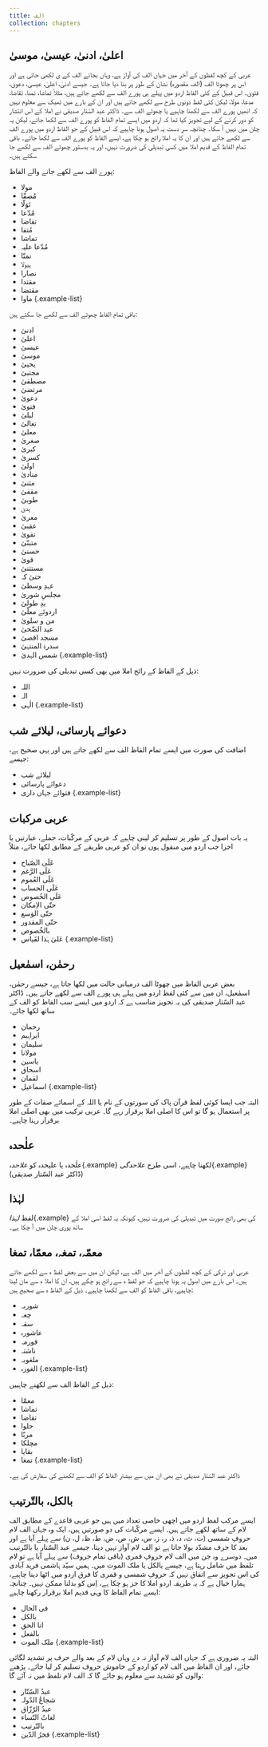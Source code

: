 ```yaml
---
title: الف
collection: chapters
---
```


## اعلیٰ، ادنیٰ، عیسیٰ، موسیٰ

عربی کے کچھ لفظوں کے آخر میں جہاں الف کی آواز ہے، وہاں بجائے الف کے ی لکھی جاتی ہے اور اس پر چھوٹا الف (الف مقصورہ) نشان کے طور پر بنا دیا جاتا ہے۔ جیسے ادنیٰ، اعلیٰ، عیسیٰ، دعویٰ، فتویٰ۔ اس قبیل کے کئی الفاظ اردو میں پہلے ہی پورے الف سے لکھے جاتے ہیں، مثلاً تماشا، تمنا، تقاضا، مدعا، مولا، لیکن کئی لفظ دونوں طرح سے لکھے جاتے ہیں اور ان کے بارے میں ٹھیک سے معلوم نہیں کہ انھیں پورے الف سے لکھنا چاہیے یا چھوٹے الف سے۔ ڈاکٹر عبد السّتار صدیقی نے املا کے اس انتشار کو دور کرنے کے لیے تجویز کیا تھا کہ اردو میں ایسے تمام الفاظ کو پورے الف سے لکھا جائے، لیکن یہ چلن میں نہیں آ سکا۔ چنانچہ سرِ دست یہ اصول ہونا چاہیے کہ اس قبیل کے جو الفاظ اردو میں پورے الف سے لکھے جاتے ہیں اور ان کا یہ املا رائج ہو چکا ہے، ایسے الفاظ کو پورے الف سے لکھا جائے۔ باقی تمام الفاظ کے قدیم املا میں کسی تبدیلی کی ضرورت نہیں، اور یہ بدستور چھوٹے الف سے لکھے جا سکتے ہیں۔

پورے الف سے لکھے جانے والے الفاظ:

* مولا
* مُصفّا
* تَوَلّا
* مُدّعا
* تقاضا
* مُتفا
* تماشا
* مُدّعا علیہ
* تمنّا
* ہیولا
* نصارا
* مقتدا
* مقتضا
* ماوا
{.example-list}

باقی تمام الفاظ چھوٹے الف سے لکھے جا سکتے ہیں:

* ادنیٰ
* اعلیٰ
* عیسیٰ
* موسیٰ
* یحییٰ
* مجتبیٰ
* مصطفیٰ
* مرتضیٰ
* دعویٰ
* فتویٰ
* لیلیٰ
* تعالیٰ
* معلیٰ
* صغریٰ
* کبریٰ
* کسریٰ
* اولیٰ
* منادیٰ
* مثنیٰ
* مقفیٰ
* طوبیٰ
* ہدیٰ
* معریٰ
* عقبیٰ
* تقویٰ
* متبنّیٰ
* حسنیٰ
* قویٰ
* مستثنیٰ
* حتیٰ کہ
* عہدِ وسطیٰ
* مجلسِ شوریٰ
* یدِ طولیٰ
* اردوئے معلّیٰ
* من و سلویٰ
* عید الضّحیٰ
* مسجد اقصیٰ
* سدرۃ المنتہیٰ
* شمس الہدیٰ
{.example-list}

ذیل کے الفاظ کے رائج املا میں بھی کسی تبدیلی کی ضرورت نہیں:

* اللہ
* الہ
* الٰہی
{.example-list}

## دعوائے پارسائی، لیلائے شب

اضافت کی صورت میں ایسے تمام الفاظ الف سے لکھے جاتے ہیں اور یہی صحیح ہے، جیسے:

* لیلائے شب
* دعوائے پارسائی
* فتوائے جہاں داری
{.example-list}

## عربی مرکبات

یہ بات اصول کے طور پر تسلیم کر لینی چاہیے کہ عربی کے مرکّبات، جملے، عبارتیں یا اجزا جب اردو میں منقول ہوں تو ان کو عربی طریقے کے مطابق لکھا جائے، مثلاً

* عَلَی الصّباح
* عَلَی الرَّغم
* عَلَی العُموم
* عَلَی الحساب
* عَلَی الخُصوص
* حتّی الاِمکان
* حتّی الوَسع
* حتّی المقدور
* بالخُصوص
* عَلیٰ ہٰذا لقَیاس
{.example-list}

## رحمٰن، اسمٰعیل
بعض عربی الفاظ میں چھوٹا الف درمیانی حالت میں لکھا جاتا ہے، جیسے رحمٰن، اسمٰعیل، ان میں سے کئی لفظ اردو میں پہلے ہی پورے الف سے لکھے جاتے ہیں۔ ڈاکٹر عبد السّتار صدیقی کی یہ تجویز مناسب ہے کہ اردو میں ایسے سب الفاظ کو الف کے ساتھ لکھا جائے۔

* رحمان
* ابراہیم
* سلیمان
* مولانا
* یاسین
* اسحاق
* لقمان
* اسماعیل
{.example-list}

البتہ جب ایسا کوئی لفظ قرآن پاک کی سورتوں کے نام یا اللہ کے اسمائے صفات کے طور پر استعمال ہو گا تو اس کا اصلی املا برقرار رہے گا۔ عربی ترکیب میں بھی اصلی املا برقرار رہنا چاہیے۔

## علٰحدہ

علٰحدہ یا علیحدہ کو *علاحدہ*{.example} لکھنا چاہیے، اسی طرح *علاحدگی*{.example} (ڈاکٹر عبد السّتار صدیقی)

## لہٰذا

لفظ *لہٰذا*{.example} کی بھی رائج صورت میں تبدیلی کی ضرورت نہیں، کیونکہ یہ لفظ اسی املا کے ساتھ پوری چلن میں آ چکا ہے۔

## معمّہ، تمغہ، معمّا، تمغا

عربی اور ترکی کے کچھ لفظوں کے آخر میں الف ہے، لیکن ان میں سے بعض لفظ ہ سے لکھے جاتے ہیں۔ اس بارے میں اصول یہ ہونا چاہیے کہ جو لفظ ہ سے رائج ہو چکے ہیں، ان کا املا ہ سے مان لینا چاہیے، باقی الفاظ کو الف سے لکھنا چاہیے۔ ذیل کے الفاظ ہ سے صحیح ہیں:

* شوربہ
* چغہ
* سقہ
* عاشورہ
* قورمہ
* ناشتہ
* ملغوبہ
* الغوزہ
{.example-list}

ذیل کے الفاظ الف سے لکھنے چاہییں:

* معمّا
* تماشا
* تقاضا
* حلوا
* مربّا
* مچلکا
* بقایا
* تمغا
{.example-list}

ڈاکٹر عبد السّتار صدیقی نے بھی ان میں سے بیشتر الفاظ کو الف سے لکھنے کی سفارش کی ہے۔

## بالکل، بالتّرتیب

ایسے مرکب لفظ اردو میں اچھی خاصی تعداد میں ہیں جو عربی قاعدے کے مطابق الف لام کے ساتھ لکھے جاتے ہیں۔ ایسے مرکّبات کی دو صورتیں ہیں، ایک وہ جہاں الف لام حروفِ شمسی (ت، ث، د، ذ، ر، ز، س، ش، ص، ض، ط، ظ، ل، ن) سے پہلے آیا ہے اور بعد کا حرف مشدّد بولا جاتا ہے تو الف لام آواز نہیں دیتا، جیسے عبد السّتار یا بالتّرتیب میں۔ دوسرے وہ جن میں الف لام حروفِ قمری (باقی تمام حروف) سے پہلے آیا ہے تو لام تلفظ میں شامل رہتا ہے، جیسے بالکل یا ملک الموت میں۔ ہمیں سیّد ہاشمی فرید آبادی کی اس تجویز سے اتفاق نہیں کہ حروفِ شمسی و قمری کا فرق اردو میں اٹھا دینا چاہیے، ہمارا خیال ہے کہ یہ طریقہ اردو املا کا جز ہو چکا ہے، اِس کو بدلنا ممکن نہیں۔ چنانچہ ایسے تمام الفاظ کا وہی قدیم املا برقرار رکھنا چاہیے:

* فی الحال
* بالکل
* انا الحق
* بالفعل
* ملک الموت
{.example-list}

البتہ یہ ضروری ہے کہ جہاں الف لام آواز نہ دے وہاں لام کے بعد والے حرف پر تشدید لگائی جائے، اور ان الفاظ میں الف لام کو اردو کے خاموش حروف تسلیم کر لیا جائے۔ پڑھنے والوں کو تشدید سے معلوم ہو جائے گا کہ الف لام تلفظ میں نہ آئے گا:

* عبدُ السّتّار
* شجاعُ الدّولہ
* عبدُ الرّزّاق
* لغاتُ النّساء
* بالتّرتیب
* فخرُ الدّین
{.example-list}
